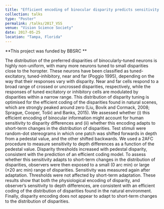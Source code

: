 ```yaml
---
title: "Efficient encoding of binocular disparity predicts sensitivity to depth differences."
collection: talks
type: "Poster"
permalink: /talks/2017_VSS
venue: "Vision Science Society"
date: 2017-05-25
location: "Tampa, Florida"
---
```

**This project was funded by BBSRC **


The distribution of the preferred disparities of binocularly-tuned neurons is highly non-uniform, with many more neurons tuned to small disparities close to the horopter. These neurons have been classified as tuned-excitatory, tuned-inhibitory, near and far (Poggio 1995), depending on the way that their responses vary with disparity. Near and far cells respond to a broad range of crossed or uncrossed disparities, respectively, while the responses of tuned excitatory or inhibitory cells are modulated by disparities within a narrow range. This distribution of disparity tuning is optimised for the efficient coding of the disparities found in natural scenes, which are strongly peaked around zero (Liu, Bovik and Cormack, 2008; Sprague, Cooper, Tošić and Banks, 2015). We assessed whether (i) this efficient encoding of binocular information might account for human sensitivity to disparity differences and (ii) whether this encoding adapts to short-term changes in the distribution of disparities. Test stimuli were random-dot stereograms in which one patch was shifted forwards in depth from a pedestal value, and the other shifted backwards. We used a 2AFC procedure to measure sensitivity to depth differences as a function of the pedestal value. Disparity thresholds increased with pedestal disparity, consistent with the prediction of an efficient coding model. To assess whether this sensitivity adapts to short-term changes in the distribution of disparities, observers were then exposed to a small (0 arc min) or large (±20 arc min) range of disparities. Sensitivity was measured again after adaptation. Thresholds were not affected by short-term adaptation. These results show that both the physiological encoding of disparity, and observer’s sensitivity to depth differences, are consistent with an efficient coding of the distribution of disparities found in the natural environment.  Finally, disparity encoding does not appear to adapt to short-term changes to the distribution of disparities.

